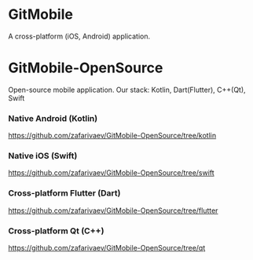 # GitMobile

A cross-platform (iOS, Android) application.

# GitMobile-OpenSource
Open-source mobile application. Our stack: Kotlin, Dart(Flutter), C++(Qt), Swift

### Native Android (Kotlin)
https://github.com/zafarivaev/GitMobile-OpenSource/tree/kotlin

### Native iOS (Swift)
https://github.com/zafarivaev/GitMobile-OpenSource/tree/swift

### Cross-platform Flutter (Dart)
https://github.com/zafarivaev/GitMobile-OpenSource/tree/flutter

### Cross-platform Qt (C++)
https://github.com/zafarivaev/GitMobile-OpenSource/tree/qt
